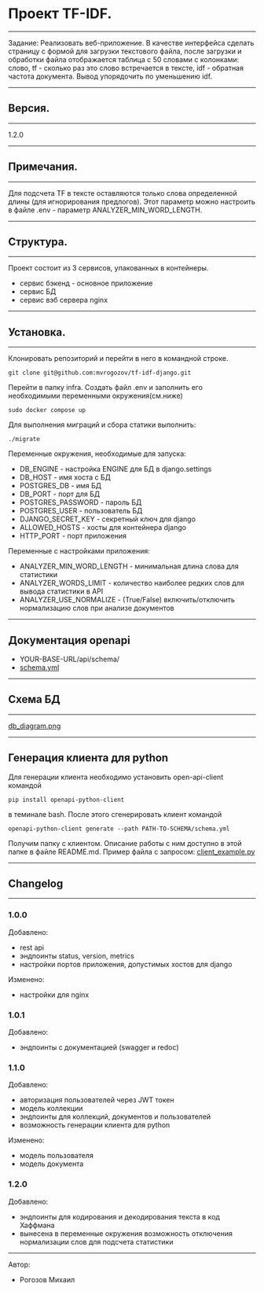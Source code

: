 # Проект TF-IDF.
***
Задание: Реализовать веб-приложение. В качестве интерфейса сделать страницу с формой для загрузки текстового файла, после загрузки и обработки файла отображается таблица с 50 словами с колонками:
слово, 
tf - сколько раз это слово встречается в тексте, 
idf - обратная частота документа. 
Вывод упорядочить по уменьшению idf.
***
## Версия.
***
1.2.0
***
## Примечания.
***
Для подсчета TF в тексте оставляются только слова определенной длины (для игнорирования предлогов).
Этот параметр можно настроить в файле .env - параметр ANALYZER_MIN_WORD_LENGTH.  
***
## Структура.
***
Проект состоит из 3 сервисов, упакованных в контейнеры.
* сервис бэкенд - основное приложение
* сервис БД
* сервис вэб сервера nginx
***
## Установка.
***
Клонировать репозиторий и перейти в него в командной строке.

```
git clone git@github.com:mvrogozov/tf-idf-django.git
```
Перейти в папку infra.
Создать файл .env и заполнить его необходимыми переменными окружения(см.ниже)
```
sudo docker compose up
```
Для выполнения миграций и сбора статики выполнить:
```
./migrate
```
Переменные окружения, необходимые для запуска:

* DB_ENGINE - настройка ENGINE для БД в django.settings
* DB_HOST - имя хоста с БД
* POSTGRES_DB - имя БД
* DB_PORT - порт для БД
* POSTGRES_PASSWORD - пароль БД
* POSTGRES_USER - пользователь БД
* DJANGO_SECRET_KEY - секретный ключ для django
* ALLOWED_HOSTS - хосты для контейнера django
* HTTP_PORT - порт приложения

Переменные с настройками приложения:

* ANALYZER_MIN_WORD_LENGTH - минимальная длина слова для статистики
* ANALYZER_WORDS_LIMIT - количество наиболее редких слов для вывода 
статистики в API
* ANALYZER_USE_NORMALIZE - (True/False) включить/отключить нормализацию
слов при анализе документов
***
## Документация openapi

* YOUR-BASE-URL/api/schema/
* [schema.yml](schema.yml)

***
## Схема БД
***
[db_diagram.png](db_diagram.png)
***
## Генерация клиента для python
Для генерации клиента необходимо установить open-api-client командой 
```
pip install openapi-python-client
``` 
в теминале bash.
После этого сгенерировать клиент командой 
```
openapi-python-client generate --path PATH-TO-SCHEMA/schema.yml
```
Получим папку с клиентом. Описание работы с ним доступно в этой папке в файле README.md. 
Пример файла с запросом: [client_example.py](client_example.py)
***
## Changelog
***
### 1.0.0
Добавлено:
* rest api
* эндпоинты status, version, metrics
* настройки портов приложения, допустимых хостов для django

Изменено:
* настройки для nginx

### 1.0.1
Добавлено:
* эндпоинты с документацией (swagger и redoc)

### 1.1.0
Добавлено:
* авторизация пользователей через JWT токен
* модель коллекции
* эндпоинты для коллекций, документов и пользователей
* возможность генерации клиента для python

Изменено:
* модель пользователя
* модель документа

### 1.2.0

Добавлено:
* эндпоинты для кодирования и декодирования текста в код Хаффмана
* вынесена в переменные окружения возможность отключения нормализации
слов для подсчета статистики 
***
Автор:
* Рогозов Михаил